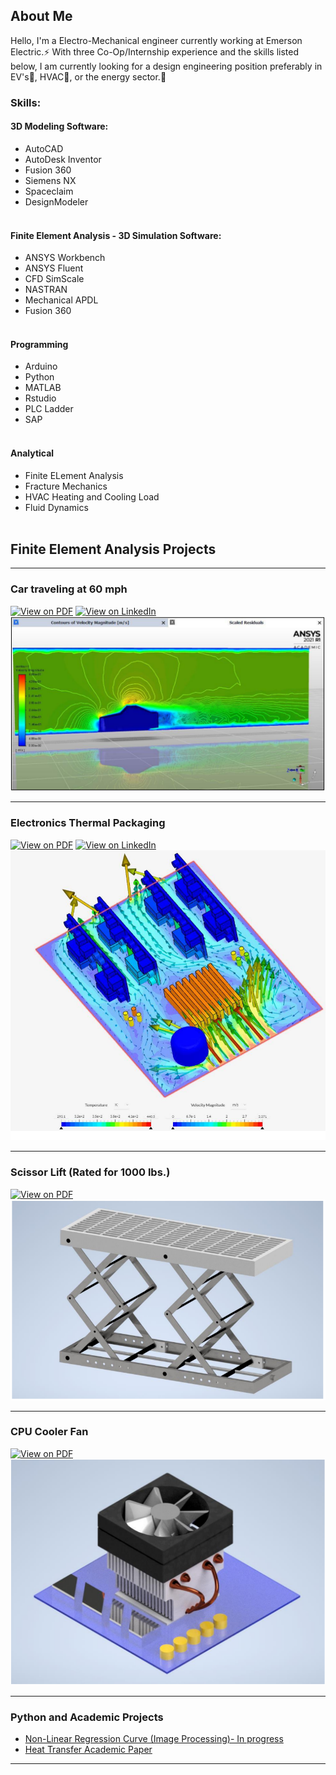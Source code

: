 ## About Me
  Hello, I'm a Electro-Mechanical engineer currently working at Emerson Electric.:zap: With three Co-Op/Internship experience and the skills listed below, I am currently looking for a design engineering position preferably in EV's:blue_car:, HVAC:ice_cube:, or the energy sector.:battery: 
  
### Skills:
#### 3D Modeling Software:
- AutoCAD
- AutoDesk Inventor
- Fusion 360
- Siemens NX
- Spaceclaim
- DesignModeler
<br><br>
#### Finite Element Analysis - 3D Simulation Software: 
- ANSYS Workbench
- ANSYS Fluent
- CFD SimScale
- NASTRAN
- Mechanical APDL
- Fusion 360
<br><br>
#### Programming 
- Arduino
- Python
- MATLAB
- Rstudio
- PLC Ladder
- SAP
<br><br>
#### Analytical
- Finite ELement Analysis
- Fracture Mechanics
- HVAC Heating and Cooling Load 
- Fluid Dynamics
<br><br>
## Finite Element Analysis Projects 

---
### Car traveling at 60 mph
[![View on PDF](https://img.shields.io/badge/PDF-View%20on%20PDF-red?logo=adobeacrobatreader)](https://drive.google.com/file/d/1Fzx4AJVe6fO_IPcrdiTyfVlS1Ypc37ML/view?usp=sharing)
[![View on LinkedIn](https://img.shields.io/badge/LinkedIn-View%20on%20LinkedIn-blue?logo=linkedin)](https://www.linkedin.com/feed/update/urn:li:activity:6825057852160323584/)
<img src="images/Car.PNG?raw=true"/>

---
### Electronics Thermal Packaging
[![View on PDF](https://img.shields.io/badge/PDF-View%20the%20PDF-red?logo=adobeacrobatreader)](https://drive.google.com/file/d/1LtnJvTcKL2pU49aB4aocd1h_DIUH0Uub/view?usp=sharing)
[![View on LinkedIn](https://img.shields.io/badge/LinkedIn-View%20on%20LinkedIn-blue?logo=linkedin)](https://www.linkedin.com/feed/update/urn:li:activity:6753712703367364608/)
<img src="images/Electronics Packaging.PNG?raw=true"/>

---
### Scissor Lift (Rated for 1000 lbs.) 
 [![View on PDF](https://img.shields.io/badge/PDF-View%20the%20PDF-red?logo=adobeacrobatreader)](https://drive.google.com/file/d/1Duco9fMs7Wpnjsu8rnqm6ejIYriSyaGO/view?usp=sharing)
<img src="images/Scissor Lift.PNG?raw=true"/>


---
### CPU Cooler Fan
[![View on PDF](https://img.shields.io/badge/PDF-View%20the%20PDF-red?logo=adobeacrobatreader)](https://drive.google.com/file/d/12g1G60X1QUEj5pxTTzW1FPXYJF_fBRv_/view?usp=sharing)
<img src="images/CPU Cooler.PNG?raw=true"/>

---

### Python and Academic Projects

- [Non-Linear Regression Curve (Image Processing)- In progress](https://"")
- [Heat Transfer Academic Paper](https://drive.google.com/file/d/1kSZb9xcIM951G7CS3pPrVH0SFVpKjo5a/view?usp=sharing)


---





<!-- Remove above link if you don't want to attibute -->
